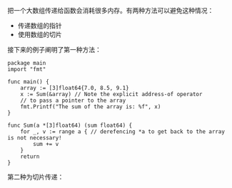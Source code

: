 把一个大数组传递给函数会消耗很多内存。有两种方法可以避免这种情况：

-   传递数组的指针
-   使用数组的切片

接下来的例子阐明了第一种方法：

```
package main
import "fmt"

func main() {
	array := [3]float64{7.0, 8.5, 9.1}
	x := Sum(&array) // Note the explicit address-of operator
	// to pass a pointer to the array
	fmt.Printf("The sum of the array is: %f", x)
}

func Sum(a *[3]float64) (sum float64) {
	for _, v := range a { // derefencing *a to get back to the array is not necessary!
		sum += v
	}
	return
}
```

第二种为切片传递：

